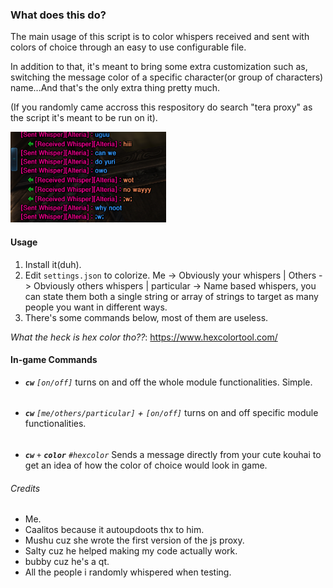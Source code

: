 ### **What does this do?**

The main usage of this script is to color whispers received and sent with colors of choice through an easy to use configurable file.

In addition to that, it's meant to bring some extra customization such as, switching the message color of a specific character(or group of characters) name...And that's the only extra thing pretty much.

(If you randomly came accross this respository do search "tera proxy" as the script it's meant to be run on it).

![Sample](imgs/sample.png)

#### Usage

1. Install it(duh).
2. Edit `settings.json` to colorize. Me -> Obviously your whispers | Others -> Obviously others whispers | particular -> Name based whispers, you can state them both a single string or array of strings to target as many people you want in different ways.
3. There's some commands below, most of them are useless.

*What the heck is hex color tho??*: https://www.hexcolortool.com/


#### In-game Commands

* ***`cw`***  *`[on/off]`* turns on and off the whole module functionalities. Simple.
######
* ***`cw`*** *`[me/others/particular]` + `[on/off]`* turns on and off specific module functionalities.
######
* ***`cw`*** *`+`* ***`color`*** *`#hexcolor`* Sends a message directly from your cute kouhai to get an idea of how the color of choice would look in game.

###### Credits

* Me.
* Caalitos because it autoupdoots thx to him.
* Mushu cuz she wrote the first version of the js proxy.
* Salty cuz he helped making my code actually work.
* bubby cuz he's a qt.
* All the people i randomly whispered when testing.